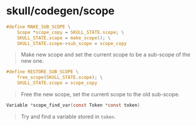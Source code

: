 # skull/codegen/scope

```c
#define MAKE_SUB_SCOPE \
	Scope *scope_copy = SKULL_STATE.scope; \
	SKULL_STATE.scope = make_scope(); \
	SKULL_STATE.scope->sub_scope = scope_copy
```

> Make new scope and set the current scope to be a sub-scope of the new one.

```c
#define RESTORE_SUB_SCOPE \
	free_scope(SKULL_STATE.scope); \
	SKULL_STATE.scope = scope_copy
```

> Free the new scope, set the current scope to the old sub-scope.

```c
Variable *scope_find_var(const Token *const token)
```

> Try and find a variable stored in `token`.

